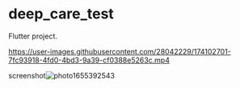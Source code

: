# deep_care_test

Flutter project.




https://user-images.githubusercontent.com/28042229/174102701-7fc93918-4fd0-4bd3-9a39-cf0388e5263c.mp4

screenshot![photo1655392543](https://user-images.githubusercontent.com/28042229/174103355-ff59ab98-2832-475e-b8bc-9b533bcc6471.jpeg)
